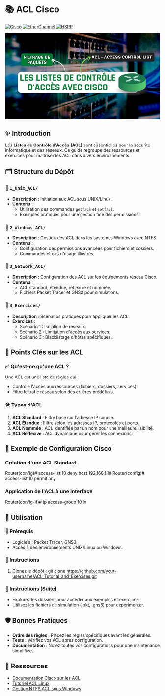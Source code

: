 # 📚 ACL Cisco
[![Cisco](https://img.shields.io/badge/Cisco-1BA0D7?style=flat-square&logo=cisco&logoColor=white)](https://www.cisco.com/) [![EtherChannel](https://img.shields.io/badge/EtherChannel-006699?style=flat-square&logo=ethernet&logoColor=white)](https://www.cisco.com/c/en/us/support/docs/lan-switching/etherchannel/index.html) [![HSRP](https://img.shields.io/badge/HSRP-FF0000?style=flat-square&logo=megaport&logoColor=white)](https://www.cisco.com/c/en/us/support/docs/ip/hot-standby-router-protocol-hsrp/index.html)

![Banner](img/background.png)

## ✨ Introduction

Les **Listes de Contrôle d'Accès (ACL)** sont essentielles pour la sécurité informatique et des réseaux. Ce guide regroupe des ressources et exercices pour maîtriser les ACL dans divers environnements.

## 🗂️ Structure du Dépôt

### 📁 `1_Unix_ACL/`
- **Description** : Initiation aux ACL sous UNIX/Linux.
- **Contenu** :
  - Utilisation des commandes `getfacl` et `setfacl`.
  - Exemples pratiques pour une gestion fine des permissions.

### 📁 `2_Windows_ACL/`
- **Description** : Gestion des ACL dans les systèmes Windows avec NTFS.
- **Contenu** :
  - Configuration des permissions avancées pour fichiers et dossiers.
  - Commandes et cas d'usage illustrés.

### 📁 `3_Network_ACL/`
- **Description** : Configuration des ACL sur les équipements réseau Cisco.
- **Contenu** :
  - ACL standard, étendue, réflexive et nommée.
  - Fichiers Packet Tracer et GNS3 pour simulations.

### 📁 `4_Exercices/`
- **Description** : Scénarios pratiques pour appliquer les ACL.
- **Exercices** :
  - Scénario 1 : Isolation de réseaux.
  - Scénario 2 : Limitation d'accès aux services.
  - Scénario 3 : Blacklistage d'hôtes spécifiques.

## 🎯 Points Clés sur les ACL

### ✅ Qu'est-ce qu'une ACL ?
Une ACL est une liste de règles qui :
- Contrôle l'accès aux ressources (fichiers, dossiers, services).
- Filtre le trafic réseau selon des critères prédéfinis.

### 🛠️ Types d'ACL
1. **ACL Standard** : Filtre basé sur l’adresse IP source.
2. **ACL Étendue** : Filtre selon les adresses IP, protocoles et ports.
3. **ACL Nommée** : ACL identifiée par un nom pour une meilleure lisibilité.
4. **ACL Réflexive** : ACL dynamique pour gérer les connexions.

## 📝 Exemple de Configuration Cisco

### Création d'une ACL Standard
Router(config)# access-list 10 deny host 192.168.1.10
Router(config)# access-list 10 permit any

### Application de l'ACL à une Interface
Router(config-if)# ip access-group 10 in

## 🚀 Utilisation

### 🔧 Prérequis
- Logiciels : Packet Tracer, GNS3.
- Accès à des environnements UNIX/Linux ou Windows.

### 📖 Instructions
1. Clonez le dépôt :
   git clone https://github.com/your-username/ACL_Tutorial_and_Exercises.git
   
### 📖 Instructions (Suite)
- Explorez les dossiers pour accéder aux exemples et exercices.
- Utilisez les fichiers de simulation (.pkt, .gns3) pour expérimenter.

## 🛡️ Bonnes Pratiques
- **Ordre des règles** : Placez les règles spécifiques avant les générales.
- **Tests** : Vérifiez vos ACL après configuration.
- **Documentation** : Notez toutes vos configurations pour une maintenance simplifiée.

## 📎 Ressources
- [Documentation Cisco sur les ACL](https://www.cisco.com)
- [Tutoriel ACL Linux](https://linux.die.net/man/1/getfacl)
- [Gestion NTFS ACL sous Windows](https://learn.microsoft.com)
